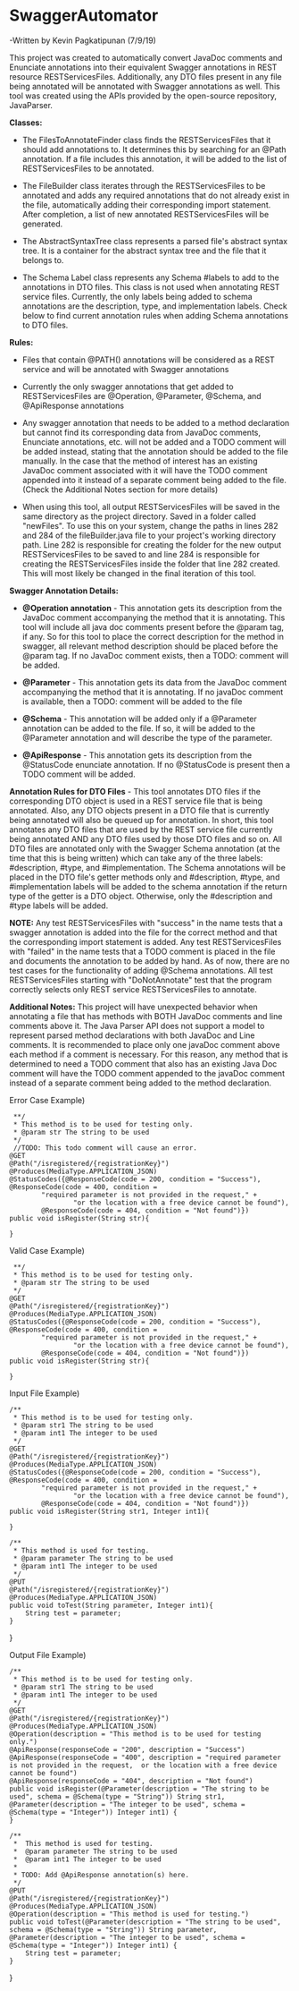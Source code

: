 # SwaggerAutomator

-Written by Kevin Pagkatipunan (7/9/19)

This project was created to automatically convert JavaDoc comments and Enunciate annotations into their equivalent 
Swagger annotations in REST resource RESTServicesFiles. Additionally, any DTO files present in any file being annotated
 will be annotated with Swagger annotations as well. This tool was created using the APIs provided by the open-source repository,
JavaParser.
 
**Classes:**

* The FilesToAnnotateFinder class finds the RESTServicesFiles that it should add annotations to. It determines this by 
searching for an @Path annotation. If a file includes this annotation, it will be added to the list of RESTServicesFiles to be 
annotated.

* The FileBuilder class iterates through the RESTServicesFiles to be annotated and adds any required annotations that do not already 
exist in the file, automatically adding their corresponding import statement. After completion, a list of new annotated
RESTServicesFiles will be generated. 

* The AbstractSyntaxTree class represents a parsed file's abstract syntax tree. It is a container for the abstract syntax 
tree and the file that it belongs to. 

* The Schema Label class represents any Schema #labels to add to the annotations in DTO files. This class is not used when
annotating REST service files. Currently, the only labels being added to schema annotations are the description, type,
and implementation labels. Check below to find current annotation rules when adding Schema annotations to DTO files.

**Rules:**

* Files that contain @PATH() annotations will be considered as a REST service and will be annotated with Swagger 
annotations

* Currently the only swagger annotations that get added to RESTServicesFiles are @Operation, @Parameter, @Schema, and @ApiResponse
annotations

* Any swagger annotation that needs to be added to a method declaration but cannot find its corresponding data from 
JavaDoc comments, Enunciate annotations, etc. will not be added and a TODO comment will be added instead, stating that 
the annotation should be added to the file manually. In the case that the method of interest has an existing JavaDoc 
comment associated with it will have the TODO comment appended into it instead of a separate comment being added to the 
file. (Check the Additional Notes section for more details)

* When using this tool, all output RESTServicesFiles will be saved in the same directory as the project directory. Saved in a folder 
called "newFiles". To use this on your system, change the paths in lines 282 and 284 of the fileBuilder.java file to 
your project's working directory path. Line 282 is responsible for creating the folder for the new output RESTServicesFiles to be 
saved to and line 284 is responsible for creating the RESTServicesFiles inside the folder that line 282 created. This will most 
likely be changed in the final iteration of this tool. 

**Swagger Annotation Details:**

* **@Operation annotation** - This annotation gets its description from the JavaDoc comment accompanying the method that 
it is annotating. This tool will include all java doc comments present before the @param tag, if any. So for this tool to
place the correct description for the method in swagger, all relevant method description should be placed before the @param tag.
If no JavaDoc comment exists, then a TODO: comment will be added.

* **@Parameter** - This annotation gets its data from the JavaDoc comment accompanying the method that it is annotating.
If no javaDoc comment is available, then a TODO: comment will be added to the file

* **@Schema** - This annotation will be added only if a @Parameter annotation can be added to the file. If so, it will be
added to the @Parameter  annotation and will describe the type of the parameter.

* **@ApiResponse** - This annotation gets its description from the @StatusCode enunciate annotation. If no @StatusCode 
is present then a TODO comment will be added.


**Annotation Rules for DTO Files** - This tool annotates DTO files if the corresponding DTO object is used in a
REST service file that is being annotated. Also, any DTO objects present in a DTO file that is currently being annotated
will also be queued up for annotation. In short, this tool annotates any DTO files that are used by the REST service file currently
being annotated AND any DTO files used by those DTO files and so on. All DTO files are annotated only with the Swagger
Schema annotation (at the time that this is being written) which can take any of the three labels: #description, #type,
and #implementation. The Schema annotations will be placed in the DTO file's getter methods only and #description,
#type, and #implementation labels will be added to the schema annotation if the return type of the getter is a DTO
object. Otherwise, only the #description and #type labels will be added.


**NOTE:** Any test RESTServicesFiles with "success" in the name tests that a swagger annotation is added into the file for the 
correct method and that the corresponding import statement is added. Any test RESTServicesFiles with "failed" in the name tests that
a TODO comment is placed in the file and documents the annotation to be added by hand. As of now, there are no test 
cases for the functionality of adding @Schema annotations. All test RESTServicesFiles starting with "DoNotAnnotate" test that the 
program correctly selects only REST service RESTServicesFiles to annotate.

**Additional Notes:** This project will have unexpected behavior when annotating a file that has methods with BOTH
JavaDoc comments and line comments above it. The Java Parser API does not support a model to represent parsed method 
declarations with both JavaDoc and Line comments. It is recommended to place only one javaDoc comment above each method 
if a comment is necessary. For this reason, any method that is determined to need a TODO comment that also has an 
existing Java Doc comment will have the TODO comment appended to the javaDoc comment instead of a separate comment 
being added to the method declaration.



Error Case Example) 
     
     **/
     * This method is to be used for testing only.
     * @param str The string to be used
     */
     //TODO: This todo comment will cause an error.
    @GET
    @Path("/isregistered/{registrationKey}")
    @Produces(MediaType.APPLICATION_JSON)
    @StatusCodes({@ResponseCode(code = 200, condition = "Success"), @ResponseCode(code = 400, condition =
            "required parameter is not provided in the request," +
                    "or the location with a free device cannot be found"),
            @ResponseCode(code = 404, condition = "Not found")})
    public void isRegister(String str){

    }
    
Valid Case Example) 

     **/
     * This method is to be used for testing only.
     * @param str The string to be used
     */
    @GET
    @Path("/isregistered/{registrationKey}")
    @Produces(MediaType.APPLICATION_JSON)
    @StatusCodes({@ResponseCode(code = 200, condition = "Success"), @ResponseCode(code = 400, condition =
            "required parameter is not provided in the request," +
                    "or the location with a free device cannot be found"),
            @ResponseCode(code = 404, condition = "Not found")})
    public void isRegister(String str){

    }


Input File Example) 
  
    /**
     * This method is to be used for testing only.
     * @param str1 The string to be used
     * @param int1 The integer to be used
     */
    @GET
    @Path("/isregistered/{registrationKey}")
    @Produces(MediaType.APPLICATION_JSON)
    @StatusCodes({@ResponseCode(code = 200, condition = "Success"), @ResponseCode(code = 400, condition =
            "required parameter is not provided in the request," +
                    "or the location with a free device cannot be found"),
            @ResponseCode(code = 404, condition = "Not found")})
    public void isRegister(String str1, Integer int1){

    }

    /**
     * This method is used for testing.
     * @param parameter The string to be used
     * @param int1 The integer to be used
     */
    @PUT
    @Path("/isregistered/{registrationKey}")
    @Produces(MediaType.APPLICATION_JSON)
    public void toTest(String parameter, Integer int1){
        String test = parameter;
    }
}

Output File Example) 

    /**
     * This method is to be used for testing only.
     * @param str1 The string to be used
     * @param int1 The integer to be used
     */
    @GET
    @Path("/isregistered/{registrationKey}")
    @Produces(MediaType.APPLICATION_JSON)
    @Operation(description = "This method is to be used for testing only.")
    @ApiResponse(responseCode = "200", description = "Success")
    @ApiResponse(responseCode = "400", description = "required parameter is not provided in the request,  or the location with a free device cannot be found")
    @ApiResponse(responseCode = "404", description = "Not found")
    public void isRegister(@Parameter(description = "The string to be used", schema = @Schema(type = "String")) String str1, @Parameter(description = "The integer to be used", schema = @Schema(type = "Integer")) Integer int1) {
    }

    /**
     *  This method is used for testing.
     *  @param parameter The string to be used
     *  @param int1 The integer to be used
     *
     * TODO: Add @ApiResponse annotation(s) here.
     */
    @PUT
    @Path("/isregistered/{registrationKey}")
    @Produces(MediaType.APPLICATION_JSON)
    @Operation(description = "This method is used for testing.")
    public void toTest(@Parameter(description = "The string to be used", schema = @Schema(type = "String")) String parameter, @Parameter(description = "The integer to be used", schema = @Schema(type = "Integer")) Integer int1) {
        String test = parameter;
    }
}





